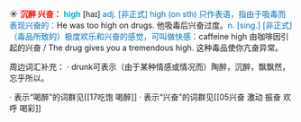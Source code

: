 ☀ <font color="red">**沉醉 兴奋：**</font>
<font color="sky blue">**high**</font> [haɪ] 
<font color="#0070c0">adj. [非正式] high (on sth) 只作表语，指由于吸毒而表现兴奋的：</font>He was too high on drugs. 他吸毒后兴奋过度。<font color="#0070c0">n. [sing.] [非正式]（毒品所致的）极度欢乐和兴奋的感觉，可叫做快感：</font>caffeine high 由咖啡因引起的兴奋 / The drug gives you a tremendous high. 这种毒品使你亢奋异常。

周边词汇补充：
· drunk可表示（由于某种情感或情况而）陶醉，沉醉，飘飘然，忘乎所以。

· 表示“喝醉”的词群见[[17吃饱 喝醉]]
· 表示“兴奋”的词群见[[05兴奋 激动 振奋 欢呼 喝彩]]

